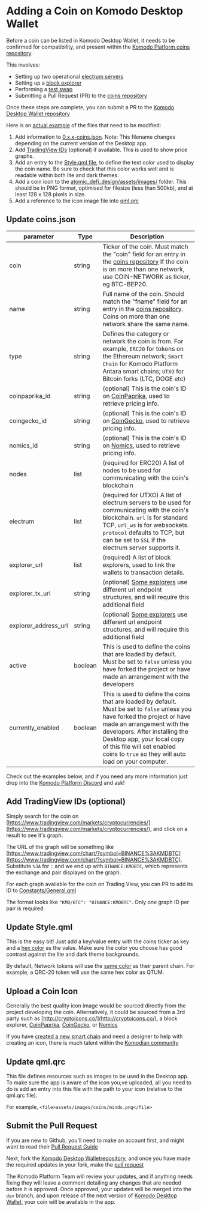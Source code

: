 # Adding a Coin on Komodo Desktop Wallet

Before a coin can be listed in Komodo Desktop Wallet, it needs to be confirmed for compatibility, and present within the [Komodo Platform coins repository](https://github.com/KomodoPlatform/coins).

This involves:

- Setting up two operational [electrum servers](https://electrumx-spesmilo.readthedocs.io/en/latest/)
- Setting up a [block explorer](https://github.com/gcharang/komodo-install-explorer)
- Performing a [test swap](https://github.com/KomodoPlatform/coins/tree/master/swaps)
- Submitting a Pull Request (PR) to the [coins repository](https://github.com/KomodoPlatform/coins)

Once these steps are complete, you can submit a PR to the [Komodo Desktop Wallet repository](https://github.com/KomodoPlatform/atomicDEX-Desktop)

Here is an [actual example](https://github.com/KomodoPlatform/atomicDEX-Desktop/pull/1504) of the files that need to be modified:

1. Add information to [0.x.x-coins.json](https://github.com/KomodoPlatform/atomicDEX-Desktop/blob/dev/assets/config/0.5.4-coins.json). Note: This filename changes depending on the current version of the Desktop app.
2. Add [TradingView IDs](https://github.com/KomodoPlatform/atomicDEX-Desktop/blob/dev/atomic_defi_design/Dex/Constants/General.qml#L487) (optional) if available. This is used to show price graphs.
3. Add an entry to the [Style.qml file](https://github.com/KomodoPlatform/atomicDEX-Desktop/blob/dev/atomic_defi_design/Dex/Constants/Style.qml#L278), to define the text color used to display the coin name. Be sure to check that this color works well and is readable within both lite and dark themes.
4. Add a coin icon to the [atomic_defi_design/assets/images/](https://github.com/KomodoPlatform/atomicDEX-Desktop/tree/dev/atomic_defi_design/assets/images/coins) folder. This should be in PNG format, optimised for filesize (less than 500kb), and at least 128 x 128 pixels in size.
5. Add a reference to the icon image file into [qml.qrc](https://github.com/KomodoPlatform/atomicDEX-Desktop/blob/dev/atomic_defi_design/qml.qrc#L162)

## Update coins.json

| parameter            | Type    | Description                                                                                                                                                                                                                                                                                                      |
| -------------------- | ------- | ---------------------------------------------------------------------------------------------------------------------------------------------------------------------------------------------------------------------------------------------------------------------------------------------------------------- |
| coin                 | string  | Ticker of the coin. Must match the "coin" field for an entry in the [coins repository](https://github.com/KomodoPlatform/coins/blob/master/coins#L5138) If the coin is on more than one network, use COIN-NETWORK as ticker, eg BTC-BEP20.                                                                       |
| name                 | string  | Full name of the coin. Should match the "fname" field for an entry in the [coins repository](https://github.com/KomodoPlatform/coins/blob/master/coins#L5138). Coins on more than one network share the same name.                                                                                               |
| type                 | string  | Defines the category or network the coin is from. For example, `ERC20` for tokens on the Ethereum network; `Smart Chain` for Komodo Platform Antara smart chains; `UTXO` for Bitcoin forks (LTC, DOGE etc)                                                                                                       |
| coinpaprika_id       | string  | (optional) This is the coin's ID on [CoinPaprika](https://coinpaprika.com/coin/minds-minds/), used to retrieve pricing info.                                                                                                                                                                                     |
| coingecko_id         | string  | (optional) This is the coin's ID on [CoinGecko](https://www.coingecko.com/en/coins/minds), used to retrieve pricing info.                                                                                                                                                                                        |
| nomics_id            | string  | (optional) This is the coin's ID on [Nomics](https://nomics.com/assets/minds-minds), used to retrieve pricing info.                                                                                                                                                                                              |
| nodes                | list    | (required for ERC20) A list of nodes to be used for communicating with the coin's blockchain                                                                                                                                                                                                                     |
| electrum             | list    | (required for UTXO) A list of electrum servers to be used for communicating with the coin's blockchain. `url` is for standard TCP, `url_ws` is for websockets. `protocol` defaults to TCP, but can be set to `SSL` if the electrum server supports it.                                                           |
| explorer_url         | list    | (required) A list of block explorers, used to link the wallets to transaction details.                                                                                                                                                                                                                           |
| explorer_tx_url      | string  | (optional) [Some explorers](https://chainz.cryptoid.info) use different url endpoint structures, and will require this additional field                                                                                                                                                                          |
| explorer_address_url | string  | (optional) [Some explorers](https://chainz.cryptoid.info) use different url endpoint structures, and will require this additional field                                                                                                                                                                          |
| active               | boolean | This is used to define the coins that are loaded by default. Must be set to `false` unless you have forked the project or have made an arrangement with the developers                                                                                                                                           |
| currently_enabled    | boolean | This is used to define the coins that are loaded by default. Must be set to `false` unless you have forked the project or have made an arrangement with the developers. After installing the Desktop app, your local copy of this file will set enabled coins to `true` so they will auto load on your computer. |

<!-- Add a form on stats.kmd.io to assist with generating this? -->

Check out the examples below, and if you need any more information just drop into the [Komodo Platform Discord](https://discord.gg/kyXsDu46dQ) and ask!

<div style="margin-top: 0.5rem;">

<collapse-text hidden title="Smartchain example">

```json

  "TKL": {
    "coin": "TKL",
    "name": "Tokel",
    "type": "Smart Chain",
    "coinpaprika_id": "tkl-tokel",
    "coingecko_id": "test-coin",
    "nomics_id": "TKL2",
    "electrum": [
      {
        "url": "1.eu.tokel.electrum.dexstats.info:10077"
      },
      {
        "url": "2.eu.tokel.electrum.dexstats.info:10077"
      }
    ],
    "explorer_url": [
      "https://tokel.explorer.dexstats.info/"
    ],
    "active": false,
    "currently_enabled": false
  }
```

</collapse-text>

</div>

<div style="margin-top: 0.5rem;">

<collapse-text hidden title="UTXO example">

```json
  "BCH": {
    "coin": "BCH",
    "name": "Bitcoin Cash",
    "type": "UTXO",
    "coingecko_id": "bitcoin-cash",
    "coinpaprika_id": "bch-bitcoin-cash",
    "nomics_id": "BCH",
    "electrum": [
      {
        "url": "electrum1.cipig.net:10055",
        "ws_url": "electrum1.cipig.net:30055"
      },
      {
        "url": "electrum2.cipig.net:10055",
        "ws_url": "electrum2.cipig.net:30055"
      },
      {
        "url": "electrum3.cipig.net:10055",
        "ws_url": "electrum3.cipig.net:30055"
      }
    ],
    "explorer_url": [
      "https://explorer.bitcoin.com/bch/"
    ],
    "active": false,
    "currently_enabled": false,
  }
```

</collapse-text>

</div>

<div style="margin-top: 0.5rem;">

<collapse-text hidden title="ERC20 example">

```json
  "BAT-ERC20": {
    "coin": "BAT-ERC20",
    "name": "Basic Attention Token",
    "type": "ERC-20",
    "coinpaprika_id": "bat-basic-attention-token",
    "coingecko_id": "basic-attention-token",
    "nomics_id": "BAT",
    "nodes": [
      "http://eth1.cipig.net:8555",
      "http://eth2.cipig.net:8555",
      "http://eth3.cipig.net:8555"
    ],
    "explorer_url": [
      "https://etherscan.io/"
    ],
    "active": false,
    "currently_enabled": false
  }
```

</collapse-text>

</div>

<div style="margin-top: 0.5rem;">

<collapse-text hidden title="BEP20 example">

```json
  "BTC-BEP20": {
    "coin": "BTC-BEP20",
    "name": "Bitcoin",
    "type": "BEP-20",
    "coinpaprika_id": "btc-bitcoin",
    "coingecko_id": "bitcoin",
    "nomics_id": "BTC",
    "nodes": [
      "http://bsc1.cipig.net:8655",
      "http://bsc2.cipig.net:8655",
      "http://bsc3.cipig.net:8655"
    ],
    "explorer_url": [
      "https://bscscan.com/"
    ],
    "active": false,
    "currently_enabled": false
  }
```

</collapse-text>

</div>

<div style="margin-top: 0.5rem;">

<collapse-text hidden title="QRC20 example">

```json
  "DIMI-QRC20": {
    "coin": "DIMI-QRC20",
    "name": "DiminutiveCoin",
    "type": "QRC-20",
    "coinpaprika_id": "dimi-diminutive-coin",
    "coingecko_id": "diminutive-coin",
    "nomics_id": "DIMI",
    "explorer_url": [
      "https://explorer.qtum.org/"
    ],
    "active": false,
    "currently_enabled": false
  }
```

</collapse-text>

</div>

<div style="margin-top: 0.5rem;">

<collapse-text hidden title="PLG20 example">

```json
  "COMP-PLG20": {
    "coin": "COMP-PLG20",
    "name": "Compound",
    "type": "Matic",
    "coinpaprika_id": "comp-compoundd",
    "coingecko_id": "compound-governance-token",
    "nomics_id": "COMP",
    "nodes": [
      "https://polygon-rpc.com"
    ],
    "explorer_url": [
      "https://polygonscan.com/"
    ],
    "active": false,
    "currently_enabled": false
  }
```

</collapse-text>

</div>

## Add TradingView IDs (optional)

Simply search for the coin on [https://www.tradingview.com/markets/cryptocurrencies/](https://www.tradingview.com/markets/cryptocurrencies/), and click on a result to see it's graph.

The URL of the graph will be something like [https://www.tradingview.com/chart/?symbol=BINANCE%3AKMDBTC](https://www.tradingview.com/chart/?symbol=BINANCE%3AKMDBTC). Substitute `%3A` for `:` and we end up with `BINANCE:KMDBTC`, which represents the exchange and pair displayed on the graph.

For each graph available for the coin on Trading View, you can PR to add its ID to [Constants/General.qml](https://github.com/KomodoPlatform/atomicDEX-Desktop/blob/dev/atomic_defi_design/Dex/Constants/General.qml#L487)

The format looks like `"KMD/BTC": "BINANCE:KMDBTC"`. Only one graph ID per pair is required.

## Update Style.qml

This is the easy bit! Just add a key/value entry with the coins ticker as key and a [hex color](https://www.color-hex.com/) as the value. Make sure the color you choose has good contrast against the lite and dark theme backgrounds.

By default, Network tokens will use the [same color](https://github.com/KomodoPlatform/atomicDEX-Desktop/blob/dev/atomic_defi_design/Dex/Constants/Style.qml#L241) as their parent chain. For example, a QRC-20 token will use the same hex color as QTUM.

## Upload a Coin Icon

Generally the best quality icon image would be sourced directly from the project developing the coin. Alternatively, it could be sourced from a 3rd party such as [http://cryptoicons.co/](http://cryptoicons.co/), a block explorer, [CoinPaprika](https://coinpaprika.com), [CoinGecko](https://www.coingecko.com), or [Nomics](https://nomics.com)

If you have [created a new smart chain](../../smart-chains/smart-chain-tutorials/create-a-default-smart-chain.html) and need a designer to help with creating an icon, there is much talent within the [Komodian community](https://discord.gg/53dxfFWj3x)

## Update qml.qrc

This file defines resources such as images to be used in the Desktop app. To make sure the app is aware of the icon you;ve uploaded, all you need to do is add an entry into this file with the path to your icon (relative to the qml.qrc file).

For example, `<file>assets/images/coins/minds.png</file>`

## Submit the Pull Request

If you are new to Github, you'll need to make an account first, and might want to read their [Pull Request Guide](https://docs.github.com/en/pull-requests/collaborating-with-pull-requests/proposing-changes-to-your-work-with-pull-requests/creating-a-pull-request)

Next, fork the [Komodo Desktop Walletrepository](https://github.com/KomodoPlatform/atomicDEX-Desktop/), and once you have made the required updates in your fork, make the [pull request](https://github.com/KomodoPlatform/atomicDEX-Desktop/compare)

The Komodo Platform Team will review your updates, and if anything needs fixing they will leave a comment detailing any changes that are needed before it is approved. Once approved, your updates will be merged into the `dev` branch, and upon release of the next version of [Komodo Desktop Wallet](https://github.com/KomodoPlatform/atomicDEX-Desktop), your coin will be available in the app.
